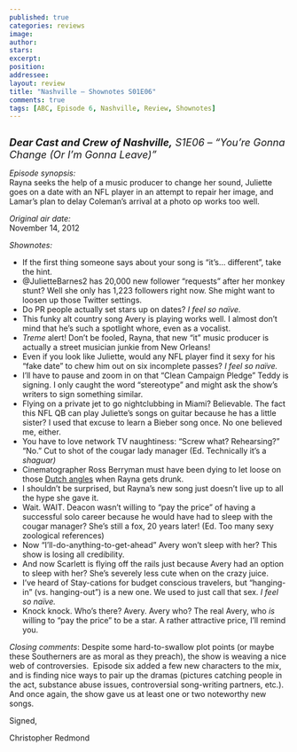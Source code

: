 ```yaml
---
published: true
categories: reviews
image:
author: 
stars: 
excerpt: 
position: 
addressee: 
layout: review
title: "Nashville — Shownotes S01E06"
comments: true
tags: [ABC, Episode 6, Nashville, Review, Shownotes]
---
```

<div><p><span class="full-image-block ssNonEditable"><span><a href="/letters/2012/11/19/nashville-shownotes-s01e06.html"><img src="http://static.squarespace.com/static/5005f6bcc4aa41161b33e89e/5329cf1fe4b07c068ebf74de/5329cf1fe4b07c068ebf7723/1353361777257/Nashville%20S1E06.jpg" alt="" /></a></span></span></p>
<p><span style="font-size:130%;"><strong><em>Dear Cast and Crew of Nashville,</em></strong><em> S1E06 &ndash; &ldquo;You&rsquo;re Gonna Change (Or I&rsquo;m Gonna Leave)&rdquo;</em></span></p>
<p><em>Episode synopsis:</em><br />Rayna seeks the help of a music producer to change her sound, Juliette goes on a date with an NFL player in an attempt to repair her image, and Lamar&#8217;s plan to delay Coleman&#8217;s arrival at a photo op works too well.</p>
<p><em>Original air date:</em><br />November 14, 2012</p>
<p><em>Shownotes:</em></p>
<ul>
<li>If the first thing someone says about your song is &ldquo;it&rsquo;s&hellip; different&rdquo;, take the hint. </li>
<li>@JulietteBarnes2 has 20,000 new follower &ldquo;requests&rdquo; after her monkey stunt? Well she only has 1,223 followers right now. She might want to loosen up those Twitter settings. </li>
<li>Do PR people actually set stars up on dates? <em>I feel so na&iuml;ve.</em> </li>
<li>This funky alt country song Avery is playing works well. I almost don&rsquo;t mind that he&rsquo;s such a spotlight whore, even as a vocalist.</li>
<li><em>Treme</em> alert! Don&rsquo;t be fooled, Rayna, that new &ldquo;it&rdquo; music producer is actually a street musician junkie from New Orleans!</li>
<li>Even if you look like Juliette, would any NFL player find it sexy for his &ldquo;fake date&rdquo; to chew him out on six incomplete passes? <em>I feel so na&iuml;ve.</em></li>
<li>I&rsquo;ll have to pause and zoom in on that &ldquo;Clean Campaign Pledge&rdquo; Teddy is signing. I only caught the word &ldquo;stereotype&rdquo; and might ask the show&rsquo;s writers to sign something similar. </li>
<li>Flying on a private jet to go nightclubbing in Miami? Believable. The fact this NFL QB can play Juliette&rsquo;s songs on guitar because he has a little sister? I used that excuse to learn a Bieber song once. No one believed me, either. </li>
<li>You have to love network TV naughtiness: &ldquo;Screw what? Rehearsing?&rdquo; &ldquo;No.&rdquo; Cut to shot of the cougar lady manager (Ed. Technically it&rsquo;s a <em>shaguar)</em> </li>
<li>Cinematographer Ross Berryman must have been dying to let loose on those <a href="http://motionleague.com/2011/03/cinematography-for-the-motion-artist-dutch-angle/#/vanilla/discussion/embed/?vanilla_discussion_id=0">Dutch angles</a> when Rayna gets drunk. </li>
<li>I shouldn&rsquo;t be surprised, but Rayna&rsquo;s new song just doesn&rsquo;t live up to all the hype she gave it. </li>
<li>Wait. WAIT. Deacon wasn&rsquo;t willing to &ldquo;pay the price&rdquo; of having a successful solo career because he would have had to sleep with the cougar manager? She&rsquo;s still a fox, 20 years later! (Ed. Too many sexy zoological references)</li>
<li>Now &ldquo;I&rsquo;ll-do-anything-to-get-ahead&rdquo; Avery won&rsquo;t sleep with her? This show is losing all credibility.</li>
<li>And now Scarlett is flying off the rails just because Avery had an option to sleep with her? She&rsquo;s severely less cute when on the crazy juice. </li>
<li>I&rsquo;ve heard of Stay-cations for budget conscious travelers, but &ldquo;hanging-in&rdquo; (vs. hanging-out&rdquo;) is a new one. We used to just call that sex. <em>I feel so na&iuml;ve.</em></li>
<li>Knock knock. Who&rsquo;s there? Avery. Avery who? The real Avery, who <em>is</em> willing to &ldquo;pay the price&rdquo; to be a star. A rather attractive price, I&rsquo;ll remind you.</li>
</ul>
<p><em>Closing comments</em>: Despite some hard-to-swallow plot points (or maybe these Southerners are as moral as they preach), the show is weaving a nice web of controversies.&nbsp; Episode six added a few new characters to the mix, and is finding nice ways to pair up the dramas (pictures catching people in the act, substance abuse issues, controversial song-writing partners, etc.).&nbsp; And once again, the show gave us at least one or two noteworthy new songs.</p>
<p>Signed,</p>
<p>Christopher Redmond</p></div>
